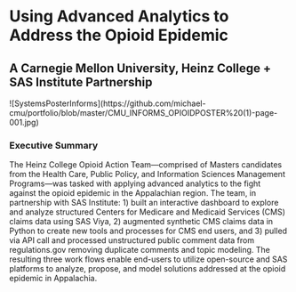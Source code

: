 <h1>Using Advanced Analytics to Address the Opioid Epidemic</h1>
<h2>A Carnegie Mellon University, Heinz College + SAS Institute Partnership</h2>
![SystemsPosterInforms](https://github.com/michael-cmu/portfolio/blob/master/CMU_INFORMS_OPIOIDPOSTER%20(1)-page-001.jpg)
<h3>Executive Summary</h3>
<p>The Heinz College Opioid Action Team—comprised of Masters candidates
from the Health Care, Public Policy, and Information Sciences Management
Programs—was tasked with applying advanced analytics to the fight
against the opioid epidemic in the Appalachian region. The team, in
partnership with SAS Institute: 1) built an interactive dashboard to explore
and analyze structured Centers for Medicare and Medicaid Services (CMS)
claims data using SAS Viya, 2) augmented synthetic CMS claims data in
Python to create new tools and processes for CMS end users, and 3) pulled
via API call and processed unstructured public comment data from
regulations.gov removing duplicate comments and topic modeling. The
resulting three work flows enable end-users to utilize open-source and SAS
platforms to analyze, propose, and model solutions addressed at the opioid
epidemic in Appalachia.</p>

